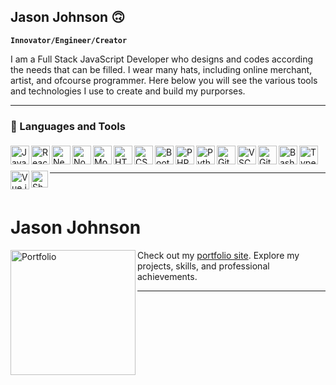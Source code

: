 ## Jason Johnson 🙃

**`Innovator/Engineer/Creator`**

I am a Full Stack JavaScript Developer who designs and codes according the needs that can be filled. I wear many hats, including online merchant, artist, and ofcourse programmer. Here below you will see the various tools and technologies I use to create and build my purporses.

---

### 🧰 Languages and Tools

<img align="left" alt="JavaScript" width="30px" src="https://cdn.jsdelivr.net/gh/devicons/devicon/icons/javascript/javascript-plain.svg" style="max-width: 100%; padding-top: 5px; padding-bottom: 5px;">
<img align="left" alt="React" width="30px" src="https://cdn.jsdelivr.net/gh/devicons/devicon/icons/react/react-original.svg" style="max-width: 100%; padding-top: 5px; padding-bottom: 5px;">
<img align="left" alt="Next.js" width="30px" src="https://cdn.jsdelivr.net/gh/devicons/devicon/icons/nextjs/nextjs-original.svg" style="max-width: 100%; padding-top: 5px; padding-bottom: 5px;">
<img align="left" alt="Node.js" width="30px" src="https://cdn.jsdelivr.net/gh/devicons/devicon/icons/nodejs/nodejs-original.svg" style="max-width: 100%; padding-top: 5px; padding-bottom: 5px;">
<img align="left" alt="MongoDB" width="30px" src="https://cdn.jsdelivr.net/gh/devicons/devicon/icons/mongodb/mongodb-original.svg" style="max-width: 100%; padding-top: 5px; padding-bottom: 5px;">
<img align="left" alt="HTML" width="30px" src="https://cdn.jsdelivr.net/gh/devicons/devicon/icons/html5/html5-plain.svg" style="max-width: 100%; padding-top: 5px; padding-bottom: 5px;">
<img align="left" alt="CSS" width="30px" src="https://cdn.jsdelivr.net/gh/devicons/devicon/icons/css3/css3-plain.svg" style="max-width: 100%; padding-top: 5px; padding-bottom: 5px;">
<img align="left" alt="Bootstrap" width="30px" src="https://cdn.jsdelivr.net/gh/devicons/devicon/icons/bootstrap/bootstrap-original.svg" style="max-width: 100%; padding-top: 5px; padding-bottom: 5px;">
<img align="left" alt="PHP" width="30px" src="https://cdn.jsdelivr.net/gh/devicons/devicon/icons/php/php-original.svg" style="max-width: 100%; padding-top: 5px; padding-bottom: 5px;">
<img align="left" alt="Python" width="30px" src="https://cdn.jsdelivr.net/gh/devicons/devicon/icons/python/python-plain.svg" style="max-width: 100%; padding-top: 5px; padding-bottom: 5px;">
<img align="left" alt="Git" width="30px" src="https://cdn.jsdelivr.net/gh/devicons/devicon/icons/git/git-original.svg" style="max-width: 100%; padding-top: 5px; padding-bottom: 5px;">
<img align="left" alt="VSCode" width="30px" src="https://cdn.jsdelivr.net/gh/devicons/devicon/icons/vscode/vscode-original.svg" style="max-width: 100%; padding-top: 5px; padding-bottom: 5px;">
<img align="left" alt="GitHub" width="30px" src="https://cdn.jsdelivr.net/gh/devicons/devicon/icons/github/github-original.svg" style="max-width: 100%; padding-top: 5px; padding-bottom: 5px;">
<img align="left" alt="Bash" width="30px" src="https://cdn.jsdelivr.net/gh/devicons/devicon/icons/bash/bash-original.svg" style="max-width: 100%; padding-top: 5px; padding-bottom: 5px;">
<img align="left" alt="TypeScript" width="30px" src="https://cdn.jsdelivr.net/gh/devicons/devicon/icons/typescript/typescript-plain.svg" style="max-width: 100%; padding-top: 5px; padding-bottom: 5px;">
<img align="left" alt="Vue.js" width="30px" src="https://cdn.jsdelivr.net/gh/devicons/devicon/icons/vuejs/vuejs-original.svg" style="max-width: 100%; padding-top: 5px; padding-bottom: 5px;">
<br/>
<br/>
<img align="left" alt="Shopify" width="27px" height="27px" src="https://static.cdnlogo.com/logos/s/88/shopify.svg" style="max-width: 100%; padding-top: 5px; padding-bottom: 5px;">

---

<br/>


# Jason Johnson

<a href="http://jasonjohnson.me" target="_blank">
  <img src="https://jasonjohnson.me/logo-no-background.svg" alt="Portfolio" width="200" align="left">
</a>

Check out my [portfolio site](http://jasonjohnson.me). Explore my projects, skills, and professional achievements.







---




<!--
**jas2johns/Jas2johns** is a ✨ _special_ ✨ repository because its `README.md` (this file) appears on your GitHub profile.

Here are some ideas to get you started:

- 🔭 I’m currently working on ...
- 🌱 I’m currently learning ...
- 👯 I’m looking to collaborate on ...
- 🤔 I’m looking for help with ...
- 💬 Ask me about ...
- 📫 How to reach me: ...
- 😄 Pronouns: ...
- ⚡ Fun fact: ...
-->
